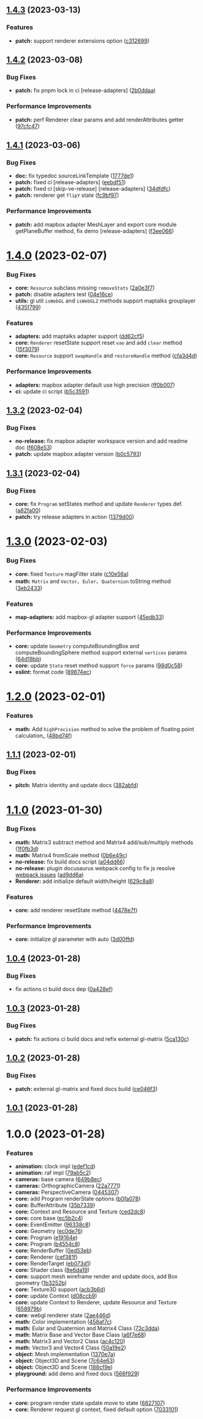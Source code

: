 ## [1.4.3](https://github.com/sakitam-gis/vis-engine/compare/v1.4.2...v1.4.3) (2023-03-13)


### Features

* **patch:** support renderer extensions option ([c312699](https://github.com/sakitam-gis/vis-engine/commit/c3126997510bf5363e76a75eda8c119558551802))

## [1.4.2](https://github.com/sakitam-gis/vis-engine/compare/v1.4.1...v1.4.2) (2023-03-08)


### Bug Fixes

* **patch:** fix pnpm lock in ci  [release-adapters] ([2b0ddaa](https://github.com/sakitam-gis/vis-engine/commit/2b0ddaa2a05fc6f4aaad742a985c12051777bd58))


### Performance Improvements

* **patch:** perf Renderer clear params and add renderAttributes getter ([97cfc47](https://github.com/sakitam-gis/vis-engine/commit/97cfc47e49ee46ce797c32f6d1a694192c0a49ef))

## [1.4.1](https://github.com/sakitam-gis/vis-engine/compare/v1.4.0...v1.4.1) (2023-03-06)


### Bug Fixes

* **doc:** fix typedoc sourceLinkTemplate ([1777de1](https://github.com/sakitam-gis/vis-engine/commit/1777de182e54ea7f40099c1c5c3adec61693a2a2))
* **patch:** fixed ci [release-adapters] ([eebdf51](https://github.com/sakitam-gis/vis-engine/commit/eebdf5155a0b27a78eea9601e201e6af05380e2e))
* **patch:** fixed ci [skip-ve-release] [release-adapters] ([34dfdfc](https://github.com/sakitam-gis/vis-engine/commit/34dfdfc2534f54eeee8c12d023221cd7292b3d48))
* **patch:** renderer get `flipY` state ([fc9bf97](https://github.com/sakitam-gis/vis-engine/commit/fc9bf97e094d60a3850ff8fe946a69eba597499a))


### Performance Improvements

* **patch:** add mapbox adapter MeshLayer and export core module getPlaneBuffer method, fix demo [release-adapters] ([f3ee066](https://github.com/sakitam-gis/vis-engine/commit/f3ee066b368d99f55cf0848e1cc6b8286736ef24))

# [1.4.0](https://github.com/sakitam-gis/vis-engine/compare/v1.3.2...v1.4.0) (2023-02-07)


### Bug Fixes

* **core:** `Resource` subclass missing `removeStats` ([2a0e3f7](https://github.com/sakitam-gis/vis-engine/commit/2a0e3f7accb614204d3dec84cd3b8f2740d18a55))
* **patch:** disable adapters test ([04e16ce](https://github.com/sakitam-gis/vis-engine/commit/04e16ced0d9d704afd71ad56887cbb23d4646871))
* **utils:** gl util `isWebGL` and `isWebGL2` methods support maptalks grouplayer ([435f799](https://github.com/sakitam-gis/vis-engine/commit/435f79946d498ff8687cd3a5e293660a1e128f2f))


### Features

* **adapters:** add maptalks adapter support ([dd62cf5](https://github.com/sakitam-gis/vis-engine/commit/dd62cf5a37e10186c5543334f5a73c3e56854782))
* **core:** `Renderer` resetState support reset `vao` and add `clear` method ([15f3079](https://github.com/sakitam-gis/vis-engine/commit/15f30798be5f05d66f82785735bb66d20b6b27c3))
* **core:** `Resource` support `swapHandle` and `restoreHandle` method ([cfa3d4d](https://github.com/sakitam-gis/vis-engine/commit/cfa3d4da1f68d17339a71c35954855308ee4c242))


### Performance Improvements

* **adapters:** mapbox adapter default use high precision ([ff0b007](https://github.com/sakitam-gis/vis-engine/commit/ff0b007cf9b9b03f69763556a20d2249197912c0))
* **ci:** update ci script ([b5c3591](https://github.com/sakitam-gis/vis-engine/commit/b5c35914c4c62ef83d40186eb16bcc35c3c6e104))

## [1.3.2](https://github.com/sakitam-gis/vis-engine/compare/v1.3.1...v1.3.2) (2023-02-04)


### Bug Fixes

* **no-release:** fix mapbox adapter workspace version and add readme doc ([f608e53](https://github.com/sakitam-gis/vis-engine/commit/f608e53f8a6af0b98297019af3dbafdf8624a845))
* **patch:** update mapbox adapter version ([b0c5793](https://github.com/sakitam-gis/vis-engine/commit/b0c579367c1d92c52c0f2145003cf5efe1270205))

## [1.3.1](https://github.com/sakitam-gis/vis-engine/compare/v1.3.0...v1.3.1) (2023-02-04)


### Bug Fixes

* **core:** fix `Program` setStates method and update `Renderer` types def. ([a82fa00](https://github.com/sakitam-gis/vis-engine/commit/a82fa0079c37f097c95375656d27e7db5eea5452))
* **patch:** try release adapters in action ([1379d00](https://github.com/sakitam-gis/vis-engine/commit/1379d005e700109e37381f7bd2e8cc11a9e0a772))

# [1.3.0](https://github.com/sakitam-gis/vis-engine/compare/v1.2.0...v1.3.0) (2023-02-03)


### Bug Fixes

* **core:** fixed `Texture` magFilter state ([c10e56a](https://github.com/sakitam-gis/vis-engine/commit/c10e56ad9eb7e834f0fca59e1cdecdceec73e105))
* **math:** `Matrix` and `Vector`、`Euler`、`Quaternion` toString method ([3eb2433](https://github.com/sakitam-gis/vis-engine/commit/3eb243325d5a6e4aeecbcdcf08acc4d47e2f7c25))


### Features

* **map-adapters:** add mapbox-gl adapter support ([45edb33](https://github.com/sakitam-gis/vis-engine/commit/45edb33234be8c8180b5886eebe0a4ac8c00e778))


### Performance Improvements

* **core:** update `Geometry` computeBoundingBox and computeBoundingSphere method support external `vertices` params ([64d18bb](https://github.com/sakitam-gis/vis-engine/commit/64d18bba185867700caee5080f1207514b27fe36))
* **core:** update `State` reset method support `force` params ([98d0c58](https://github.com/sakitam-gis/vis-engine/commit/98d0c5825794ee9fe544e5a766811cdd2426c84f))
* **eslint:** format code ([89874ec](https://github.com/sakitam-gis/vis-engine/commit/89874ecb5b31e2d501bb5b639339acc143023d09))

# [1.2.0](https://github.com/sakitam-gis/vis-engine/compare/v1.1.1...v1.2.0) (2023-02-01)


### Features

* **math:** Add `highPrecision` method to solve the problem of floating point calculation_ ([48bd74f](https://github.com/sakitam-gis/vis-engine/commit/48bd74f2856c14e113a353d396edabacfc93b36c))

## [1.1.1](https://github.com/sakitam-gis/vis-engine/compare/v1.1.0...v1.1.1) (2023-02-01)


### Bug Fixes

* **pitch:** Matrix identity and update docs ([382abfd](https://github.com/sakitam-gis/vis-engine/commit/382abfdc74270ebcb7cccd601f6712a0fc82c73e))

# [1.1.0](https://github.com/sakitam-gis/vis-engine/compare/v1.0.4...v1.1.0) (2023-01-30)


### Bug Fixes

* **math:** Matrix3 subtract method and Matrix4 add/sub/multiply methods ([1f0fb3d](https://github.com/sakitam-gis/vis-engine/commit/1f0fb3d6065722a898ce3927626cffb3266d45dc))
* **math:** Matrix4 fromScale method ([0b6e49c](https://github.com/sakitam-gis/vis-engine/commit/0b6e49c32f3e085058c23a091aabdaa6b6b76de4))
* **no-release:** fix build docs script ([a04dd66](https://github.com/sakitam-gis/vis-engine/commit/a04dd66ce5270dce3e4eda5e4b14898da7a0cebd))
* **no-release:** plugin docusaurus webpack config to fix js resolve [webpack issues](https://github.com/webpack/webpack/issues/11467) ([ad9dd6a](https://github.com/sakitam-gis/vis-engine/commit/ad9dd6aef5c7d721fedae83dc7ce7ca6ad1f247d))
* **Renderer:** add initialize default width/height ([629c8a8](https://github.com/sakitam-gis/vis-engine/commit/629c8a80196b1701ae591d73c601272e87946259))


### Features

* **core:** add renderer resetState method ([4478e7f](https://github.com/sakitam-gis/vis-engine/commit/4478e7f98d8fb25d9bec41fc609e59f06ce00387))


### Performance Improvements

* **core:** initialize gl parameter with auto ([3d00ffd](https://github.com/sakitam-gis/vis-engine/commit/3d00ffd7b5b73ece2b7a2fc8e74dbdb48bf46318))

## [1.0.4](https://github.com/sakitam-gis/vis-engine/compare/v1.0.3...v1.0.4) (2023-01-28)


### Bug Fixes

* fix actions ci build docs dep ([0a428ef](https://github.com/sakitam-gis/vis-engine/commit/0a428ef362883d05772843973baa1d1f480e5dd6))

## [1.0.3](https://github.com/sakitam-gis/vis-engine/compare/v1.0.2...v1.0.3) (2023-01-28)


### Bug Fixes

* **patch:** fix actions ci build docs and refix external gl-matrix ([5ca130c](https://github.com/sakitam-gis/vis-engine/commit/5ca130cfcceb3bc6c0c857921b7d906991c6fd21))

## [1.0.2](https://github.com/sakitam-gis/vis-engine/compare/v1.0.1...v1.0.2) (2023-01-28)


### Bug Fixes

* **patch:** external gl-matrix and fixed docs build ([ce046f3](https://github.com/sakitam-gis/vis-engine/commit/ce046f364348dbfc78a8fe1f16d3f0cbf1cc6355))

## [1.0.1](https://github.com/sakitam-gis/vis-engine/compare/v1.0.0...v1.0.1) (2023-01-28)

# 1.0.0 (2023-01-28)


### Features

* **animation:** clock impl ([edef1cd](https://github.com/sakitam-gis/vis-engine/commit/edef1cdda437fa32dc1aed508aef0adadb63f827))
* **animation:** raf impl ([79ab5c2](https://github.com/sakitam-gis/vis-engine/commit/79ab5c244783cb76f100f1f3f3a382b09c5a1ed1))
* **cameras:** base camera ([649b8ec](https://github.com/sakitam-gis/vis-engine/commit/649b8ec031f685f857189c4c2fbb05651ee0d042))
* **cameras:** OrthographicCamera ([22a7771](https://github.com/sakitam-gis/vis-engine/commit/22a7771a7023cbfe125bf219129d0b3c3d93b6c4))
* **cameras:** PerspectiveCamera ([0445307](https://github.com/sakitam-gis/vis-engine/commit/04453076c6819603d9fd93c7a55c68bd980fc3a1))
* **core:** add Program renderState options ([b0fa078](https://github.com/sakitam-gis/vis-engine/commit/b0fa078eb7355972ef4c2c023e1d149e5d09b07f))
* **core:** BufferAttribute ([35b7339](https://github.com/sakitam-gis/vis-engine/commit/35b7339466920428a08d155b211fe99b65c2efa7))
* **core:** Context and Resource and Texture ([ced2dc8](https://github.com/sakitam-gis/vis-engine/commit/ced2dc88946d10d1bbd96c34a57e10c51c0e8d6b))
* **core:** core base ([ec5b2c4](https://github.com/sakitam-gis/vis-engine/commit/ec5b2c479ee5c65e4a4538619b76a824ca0cd042))
* **core:** EventEmitter ([96338c8](https://github.com/sakitam-gis/vis-engine/commit/96338c89c16691e90cff78a3974cd7d7b6f6fa4c))
* **core:** Geometry ([ec0de76](https://github.com/sakitam-gis/vis-engine/commit/ec0de7641e5c6a025714df83171e1d81de4ca1d8))
* **core:** Program ([e19164e](https://github.com/sakitam-gis/vis-engine/commit/e19164e11134b4cb087acea06b91dd51abd9f2d9))
* **core:** Program ([b4554c8](https://github.com/sakitam-gis/vis-engine/commit/b4554c80720dbbd2003a13a1322a0fbff513b724))
* **core:** RenderBuffer ([0ed53eb](https://github.com/sakitam-gis/vis-engine/commit/0ed53eb50107395f795e91206fe75de54ca5925f))
* **core:** Renderer ([cef381f](https://github.com/sakitam-gis/vis-engine/commit/cef381fb3f7802708f696e93cc86e9fcb4963844))
* **core:** RenderTarget ([eb073d1](https://github.com/sakitam-gis/vis-engine/commit/eb073d19b3445bec9d748292bee068185528a73f))
* **core:** Shader class ([8e6da19](https://github.com/sakitam-gis/vis-engine/commit/8e6da19b231ea644de51489c93264232d0fc11ad))
* **core:** support mesh wireframe render and update docs, add Box geometry ([1b3252b](https://github.com/sakitam-gis/vis-engine/commit/1b3252be396e82d5754bee68e974a36dd4eb18bd))
* **core:** Texture3D support ([acb3b6d](https://github.com/sakitam-gis/vis-engine/commit/acb3b6da380d609c9f6844d809ec8d299855d08b))
* **core:** update Context ([d08ccb9](https://github.com/sakitam-gis/vis-engine/commit/d08ccb958652e97ff2e624108a4ddc36244ea3b9))
* **core:** update Context to Renderer, update Resource and Texture ([658979b](https://github.com/sakitam-gis/vis-engine/commit/658979b2b6b53542d7a0b2e5d7a55786fd940f0b))
* **core:** webgl renderer state ([2ae446d](https://github.com/sakitam-gis/vis-engine/commit/2ae446d46474e015eca6be4156b92a8088325d1a))
* **math:** Color implementation ([458af7c](https://github.com/sakitam-gis/vis-engine/commit/458af7c8668215a4db1648c0433b0a79efb5c71c))
* **math:** Eular and Quaternion and Matrix4 Class ([73c3dda](https://github.com/sakitam-gis/vis-engine/commit/73c3dda4dfb6b22596a76000e9c1d27a532c418e))
* **math:** Matrix Base and Vector Base Class ([a6f7e68](https://github.com/sakitam-gis/vis-engine/commit/a6f7e685e349874367a87dddedf1f61962e48d45))
* **math:** Matrix3 and Vector2 Class ([ac4c120](https://github.com/sakitam-gis/vis-engine/commit/ac4c1203d8014022490ca479881de4676c8b2cc7))
* **math:** Vector3 and Vector4 Class ([50a19e2](https://github.com/sakitam-gis/vis-engine/commit/50a19e24629fbd3922b8607fce792299ac75dd9f))
* **object:** Mesh implementation ([1370e7a](https://github.com/sakitam-gis/vis-engine/commit/1370e7a43dfa86f9f1face33152adaf37df81fa7))
* **object:** Object3D and Scene ([7c64e63](https://github.com/sakitam-gis/vis-engine/commit/7c64e6347b5c8414e742c52e5596573b41d3d40a))
* **object:** Object3D and Scene ([188cf9e](https://github.com/sakitam-gis/vis-engine/commit/188cf9e80e9a6ffa7dd6bf3fe54c4127ddd5516e))
* **playground:** add demo and fixed docs ([566f929](https://github.com/sakitam-gis/vis-engine/commit/566f9296c1d308a6bad7ded8f7cd0e0d134eced0))


### Performance Improvements

* **core:** program render state update move to state ([6827107](https://github.com/sakitam-gis/vis-engine/commit/682710727e4738d65d4713335245f39bc8897732))
* **core:** Renderer request gl context, fixed default option ([7033101](https://github.com/sakitam-gis/vis-engine/commit/70331015e0870f8dc0dc4eff37ea1c04ad6faa1f))
